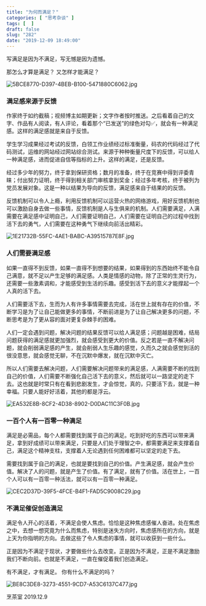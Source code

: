 ```yaml
---
title: "为何而满足？"
categories: [ "思考杂谈" ]
tags: [  ]
draft: false
slug: "282"
date: "2019-12-09 18:49:00"
---
```


写满足是因为不满足，写无憾是因为遗憾。

那怎么才算是满足？
又怎样才能满足？

![5BCE8770-D397-4BEB-B100-5471880C6062.jpg](https://imagehost-cdn.frytea.com/images/2019/12/09/5BCE8770-D397-4BEB-B100-5471880C6062.jpg#shadow)

### 满足感来源于反馈

作家终于如约截稿；视频博主如期更新；文字作者按时推送。之后看着自己的文字、作品有人阅读，有人评论，看着那个“已发送”的绿色对勾✅，就会有一种满足感。这样的满足感就是来自于反馈。

学生学习成果经过考试的反馈，白领工作业绩经过标准衡量，码农的代码经过了代码测试，运维的网站经过网站综合测试。来源于种种衡量尺度下的反馈，可以给人一种满足感，进而促进自信等指标的上升。这样的满足，还是反馈。

经过多少年的努力，终于拿到保研资格；数月的准备，终于在竞赛中得到评委青睐；付出努力证明，终于得到相关部门审核拿到奖金；经过多年考核，终于被列为党员发展对象。这是一种以结果为导向的反馈，满足感来自于结果的的反馈。

反馈机制可以令人上瘾，利用反馈机制可以运营火热的网络游戏，用好反馈机制也可以激励自身去做一些事情，反馈机制是人与生俱来的机制。人们需要满足，人满需要在满足感中证明自己，人们需要证明自己，人们需要在证明自己的过程中找到活下去的勇气，人们需要在这种勇气下继续向前活出精彩。

![1E21732B-55FC-4AE1-BABC-A39515787E8F.jpg](https://imagehost-cdn.frytea.com/images/2019/12/09/1E21732B-55FC-4AE1-BABC-A39515787E8F.jpg#shadow)

### 人们需要满足感

如果一直得不到反馈，如果一直得不到想要的结果，如果得到的东西始终不能令自己满意，就不足以产生足够的满足感。人类是情感的动物，除了正常的生灵行为，还需要一些激素调和，才能感受到生活的乐趣。感受到活下去的意义才能撑起一个人真的活下去。

人们需要活下去，生而为人有许多事情需要去完成，活在世上就有存在的价值，不断学习是为了让自己能做更多的事情，不断前进是为了让自己解决更多的问题，不断思考是为了更从容的面对更复杂棘手的困难。

人们一定会遇到问题，解决问题的结果反馈可以给人满足感；问题越是困难，结局问题获得的满足感就更加强烈，就会感受到更大的价值。反之若是一直不解决问题，就会削弱满足感的产生，就会削弱人生乐趣的感觉，久而久之就会感觉到活的很没意思，就会感觉无聊，不在沉默中爆发，就在沉默中灭亡。

所以人们需要去解决问题，人们需要解决问题带来的满足感，人满需要不断的找到自己的价值，人们需要不断强化自己活下去的意义，然后就可以一路坚定的走下去。这也就是时常只有在看到悲剧发生，才会惊觉，真的，只要活下去，就是一种幸福。只要人能好好活着，其他的都是浮云。

![EA532E8B-8CF2-4D38-8902-D0DAC11C3F0B.jpg](https://imagehost-cdn.frytea.com/images/2019/12/09/EA532E8B-8CF2-4D38-8902-D0DAC11C3F0B.jpg#shadow)

### 一百个人有一百零一种满足

满足是必需品，每个人都需要找到属于自己的满足。吃到好吃的东西可以带来满足，拿到好成绩可以带来满足，只要是人们处于理智之中，都需要满足来支撑着自己，满足这个精神支柱，支撑着人无论遇到任何困难都可以坚定的走下去。

需要找到属于自己的满足，也就是要找到自己的价值。产生满足感，就会产生价值。解决了人的问题，就是产生了价值。有了满足，就有了价值。活在世上，一百个人可以有一百零一种活法，就可以有一百零一种满足。

![CEC2D37D-39F5-4FCE-B4F1-FAD5C9008C29.jpg](https://imagehost-cdn.frytea.com/images/2019/12/09/CEC2D37D-39F5-4FCE-B4F1-FAD5C9008C29.jpg#shadow)

### 不满足催促创造满足

满足令人开心的活着，不满足会使人焦虑。恰恰是这种焦虑感催人奋进。处在焦虑之中，去想一想究竟为什么而焦虑，特别是迷失方向时，焦虑感所在的方向，就是上天为你指明的方向。去做这些了令人焦虑的事情，就可以收获到一些什么。


正是因为不满足于现状，才要做些什么去改变。正是因为不满足，正是不满足激励我们不断向前。也就是不满足，一直在催促着我们创造满足。

有不满足，才有满足。
你有什么不满足的吗？

![BE8C3DE8-3273-4551-9CD7-A53C6137C477.jpg](https://imagehost-cdn.frytea.com/images/2019/12/09/BE8C3DE8-3273-4551-9CD7-A53C6137C477.jpg#shadow)



烹茶室
2019.12.9